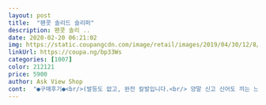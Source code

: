 ```yaml
---
layout: post 
title:  "팬콧 솔리드 슬리퍼" 
description: 팬콧 솔리 ..
date: 2020-02-20 06:21:02 
img: https://static.coupangcdn.com/image/retail/images/2019/04/30/12/8/1e3a166a-875d-4146-b140-a2048f01fa43.jpg 
linkUrl: https://coupa.ng/bp33Ws 
categories: [1007] 
color: 212121 
price: 5900 
author: Ask View Shop 
cont:  "●구매후기●<br/>(발등도 없고, 완전 칼발입니다.<br/> 양말 신고 신어도 끼는 느낌은 없었습니다)<br/>.<br/><br/>240 신었을 때 진짜 길이는 앞 뒤 하나도 안남고 딱 맞았어요!<br/>그리고 색상도 찐초록이라 이뻐요<br/>딱맞아요.<br/> 색깔 모양 사진 그대로 임니다.<br/> 발바닥이 좀 미끄럽습니다 만족<br/>무게는 가벼워서 사무실에서 신기 좋을꺼 같아요<br/>발바닥과 닿는 바닥 부분이 좀 미끄러지는 합니다!<br/>사이즈는 250보다는 살짝 작은감이 있기는 한데,<br/>색상은 거진 비슷한 초록색 입니다.<br/><br/>신발 자체는 진짜!!!!! 가벼워요! 발에 무리가 확실히 덜 갈거 같습니당 :)<br/>이건 그러진 않을거 같아요<br/>이것보다 컷으면 발이 앞으로 쭉 빠졌을꺼 같아요!<br/>잘못하면 앞으로 발가락 튀어 나갈거 같아요 ㅎㅎㅎ<br/>저는 240이 정사이즈입니다.<br/><br/>저렴한 값에 괜찮은 슬리퍼를 구매한 것 같아요!<br/>좀 넉넉하게 신고 싶으시거나, 발볼이 있으신분들은 한사이즈 업 하시는게 좋을 거 같습니다!<br/>칼발이라서, 딱 맞게 신을 수 있을꺼 같아요<br/>푹신한 감은 없는편이지만(삼설슬리퍼처럼), 딱딱한것이 신발모양을 잡아서 저는 좋은 것 같아요<br/>푹신한거는 신다가 보면 질퍽?퍼진다고? 해야할까 그런데,<br/>회사에서 신을려고 구매한건데 양말 신고 신으면 더 미끄러울 듯 하여.<br/>.<br/><br/>" 
---
```

